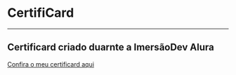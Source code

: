 # CertifiCard
---
## Certificard criado duarnte a ImersãoDev Alura

[Confira o meu certificard aqui](https://programaticia.github.io/certificard/)
